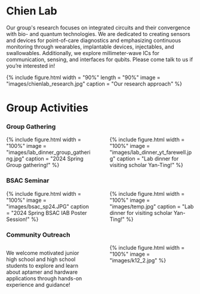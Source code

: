 ---
---

# Chien Lab

Our group's research focuses on integrated circuits and their convergence with bio- and quantum technologies. We are dedicated to creating sensors and devices for point-of-care diagnostics and emphasizing continuous monitoring through wearables, implantable devices, injectables, and swallowables. Additionally, we explore millimeter-wave ICs for communication, sensing, and interfaces for qubits. Please come talk to us if you’re interested in!

{%
  include figure.html
  width = "90%"
  length = "90%"
  image = "images/chienlab_research.jpg"
  caption = "Our research approach"
%}

# Group Activities

### Group Gathering

<div style="display: flex; justify-content: space-between;">

  <div style="width: 45%;">
    {%
      include figure.html
      width = "100%"
      image = "images/lab_dinner_group_gathering.jpg"
      caption = "2024 Spring Group gathering!"
    %}
    
  </div>

  <div style="width: 45%;">
    {%
      include figure.html
      width = "100%"
      image = "images/lab_dinner_yt_farewell.jpg"
      caption = "Lab dinner for visiting scholar Yan-Ting!"
    %}
  </div>

</div>

### BSAC Seminar

<div style="display: flex; justify-content: space-between;">

  <div style="width: 45%;">
    {%
      include figure.html
      width = "100%"
      image = "images/bsac_sp24.JPG"
      caption = "2024 Spring BSAC IAB Poster Session!"
    %}
    
  </div>

  <div style="width: 45%;">
    {%
      include figure.html
      width = "100%"
      image = "images/temp.jpg"
      caption = "Lab dinner for visiting scholar Yan-Ting!"
    %}
  </div>

</div>

### Community Outreach

<div style="display: flex; justify-content: space-between;">

  <div style="width: 45%;">
    <p>We welcome motivated junior high school and high school students to explore and learn about aptamer and hardware applications through hands-on experience and guidance!</p>
    
  </div>

  <div style="width: 45%;">
    {%
      include figure.html
      width = "100%"
      image = "images/k12_2.jpg"
    %}
  </div>

</div>

